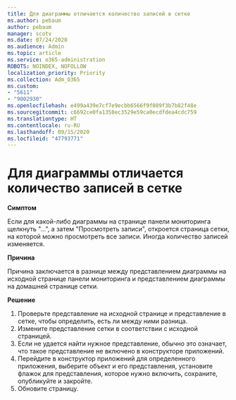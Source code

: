 ```yaml
---
title: Для диаграммы отличается количество записей в сетке
ms.author: pebaum
author: pebaum
manager: scotv
ms.date: 07/24/2020
ms.audience: Admin
ms.topic: article
ms.service: o365-administration
ROBOTS: NOINDEX, NOFOLLOW
localization_priority: Priority
ms.collection: Adm_O365
ms.custom:
- "5611"
- "9002930"
ms.openlocfilehash: e499a439e7cf7e9ecbb6566f9f089f3b7b82f48e
ms.sourcegitcommit: c6692ce0fa1358ec3529e59ca0ecdfdea4cdc759
ms.translationtype: HT
ms.contentlocale: ru-RU
ms.lasthandoff: 09/15/2020
ms.locfileid: "47793771"
---
```

# <a name="chart-shows-different-number-of-records-in-grid"></a>Для диаграммы отличается количество записей в сетке

**Симптом**

Если для какой-либо диаграммы на странице панели мониторинга щелкнуть "...", а затем "Просмотреть записи", откроется страница сетки, на которой можно просмотреть все записи. Иногда количество записей изменяется.

**Причина**

Причина заключается в разнице между представлением диаграммы на исходной странице панели мониторинга и представлением диаграммы на домашней странице сетки.  

**Решение**

1. Проверьте представление на исходной странице и представление в сетке, чтобы определить, есть ли между ними разница.
2. Измените представление сетки в соответствии с исходной страницей.
3. Если не удается найти нужное представление, обычно это означает, что такое представление не включено в конструкторе приложений.
4. Перейдите в конструктор приложений для определенного приложения, выберите объект и его представления, установите флажок для представления, которое нужно включить, сохраните, опубликуйте и закройте.
5. Обновите страницу.